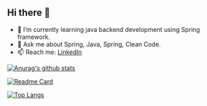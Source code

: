 ## Hi there 👋

- 🌱 I’m currently learning java backend development using Spring framework.
- 💬 Ask me about Spring, Java, Spring, Clean Code.
- 📫 Reach me: [LinkedIn](https://www.linkedin.com/in/mostafa-yehya-a150b783/)


[![Anurag's github stats](https://github-readme-stats.vercel.app/api?username=Mostafayehya&show_icons=true&count_private=true&theme=cobalt2)](https://github.com/anuraghazra/github-readme-stats)

[![Readme Card](https://github-readme-stats.vercel.app/api/pin/?username=Mostafayehya&repo=github-readme-stats&theme=cobalt2)](https://github.com/anuraghazra/github-readme-stats)

[![Top Langs](https://github-readme-stats.vercel.app/api/top-langs/?username=Mostafayehya&langs_count=5)](https://github.com/anuraghazra/github-readme-stats)



<!--
**Mostafayehya/Mostafayehya** is a ✨ _special_ ✨ repository because its `README.md` (this file) appears on your GitHub profile.

Here are some ideas to get you started:

- 🔭 I’m currently working on ...
- 👯 I’m looking to collaborate on ...
- 🤔 I’m looking for help with ...
- 💬 Ask me about ...
- 📫 How to reach me: ...
- 😄 Pronouns: ...
- ⚡ Fun fact: ...
-->

